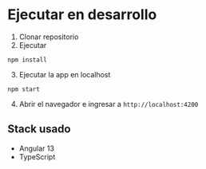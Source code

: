# Ejecutar en desarrollo

1. Clonar repositorio
2. Ejecutar
```
npm install
```
3. Ejecutar la app en localhost
```
npm start
```
4. Abrir el navegador e ingresar a ```http://localhost:4200```

## Stack usado
* Angular 13
* TypeScript